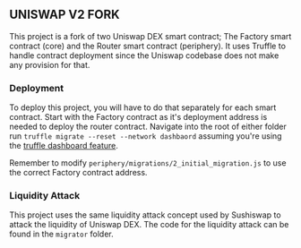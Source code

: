 ## UNISWAP V2 FORK
This project is a fork of two Uniswap DEX smart contract; The Factory smart contract (core) and the Router smart contract (periphery). It uses Truffle to handle contract deployment since the Uniswap codebase does not make any provision for that.

### Deployment
To deploy this project, you will have to do that separately for each smart contract. Start with the Factory contract as it's deployment address is needed to deploy the router contract. Navigate into the root of either folder run `truffle migrate --reset --network dashbaord` assuming you're using the [truffle dashboard feature](https://trufflesuite.com/docs/truffle/getting-started/using-the-truffle-dashboard.html).

Remember to modify `periphery/migrations/2_initial_migration.js` to use the correct Factory contract address.

### Liquidity Attack
This project uses the same liquidity attack concept used by Sushiswap to attack the liquidity of Uniswap DEX. The code for the liquidity attack can be found in the `migrator` folder.
